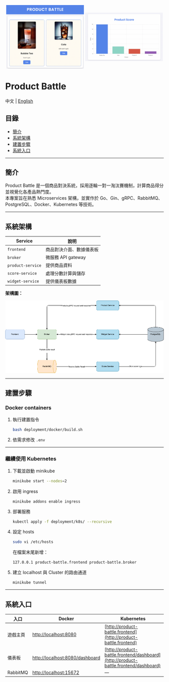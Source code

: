 <p align="center">
  <img src="battle.png" alt="封面左圖" width="49%" style="display:inline-block;vertical-align:middle;">
  <img src="dashboard.png" alt="封面右圖" width="49%" style="display:inline-block;vertical-align:middle;">
</p>

# Product Battle

中文 | [English](./README.md)

## 目錄
- [簡介](#簡介)
- [系統架構](#系統架構)
- [建置步驟](#建置步驟)
- [系統入口](#系統入口)

---

## 簡介

Product Battle 是一個商品對決系統，採用逐輪一對一淘汰賽機制，計算商品得分並視覺化各產品熱門度。\
本專案旨在熟悉 Microservices 架構，並實作於 Go、Gin、gRPC、RabbitMQ、PostgreSQL、Docker、Kubernetes 等技術。

---

## 系統架構

| Service            | 說明                       |
|--------------------|----------------------------|
| `frontend`         | 商品對決介面、數據儀表板   |
| `broker`           | 微服務 API gateway         |
| `product-service`  | 提供商品資料               |
| `score-service`    | 處理分數計算與儲存         |
| `widget-service`   | 提供儀表板數據             |

**架構圖：**

![架構圖](system.drawio.png)

---

## 建置步驟

### Docker containers

1. 執行建置指令
   ```bash
   bash deployment/docker/build.sh
   ```
2. 依需求修改 `.env`

---

### 繼續使用 Kubernetes

1. 下載並啟動 minikube
   ```bash
   minikube start --nodes=2
   ```
2. 啟用 ingress
   ```
   minikube addons enable ingress
   ```
3. 部署服務
   ```bash
   kubectl apply -f deployment/k8s/ --recursive
4. 設定 hosts
   ```bash
   sudo vi /etc/hosts
   ```
   在檔案末尾新增：
   ```
   127.0.0.1 product-battle.frontend product-battle.broker
   ```

5. 建立 localhost 與 Cluster 的路由通道
   ```bash
   minikube tunnel
   ```

---

## 系統入口

| 入口| Docker| Kubernetes|
|--------------|----------------------------------------------------------------|----------------------------------------------|
| 遊戲主頁         | [http://localhost:8080](http://localhost:8080)              | [http://product-battle.frontend](http://product-battle.frontend) |
| 儀表板    | [http://localhost:8080/dashboard](http://localhost:8080/dashboard) | [http://product-battle.frontend/dashboard](http://product-battle.frontend/dashboard) |
| RabbitMQ     | [http://localhost:15672](http://localhost:15672)               | — |